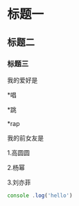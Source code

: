 # 标题一
## 标题二
### 标题三

我的爱好是

*唱

*跳

*rap

我的前女友是

1.高圆圆

2.杨幂

3.刘亦菲

``` javascript
console .log('hello')
```
